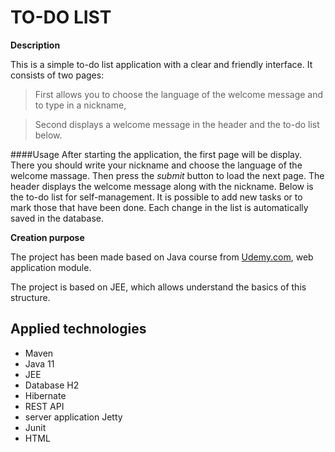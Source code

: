 # TO-DO LIST

**Description**

This is a simple to-do list application with a clear and friendly interface.
It consists of two pages:
>First allows you to choose the language of the welcome message and to type in a nickname,

>Second displays a welcome message in the header and the to-do list below.

####Usage
After starting the application, the first page will be display. 
There you should write your nickname and choose the language of the welcome massage.
Then press the *submit* button to load the next page.
The header displays the welcome message along with the nickname.
Below is the to-do list for self-management.
It is possible to add new tasks or to mark those that have been done.
Each change in the list is automatically saved in the database.

**Creation purpose**

The project has been made based on Java course from [Udemy.com](https://www.udemy.com/), web application module. 

The project is based on JEE, which allows understand the basics of this structure.

## Applied technologies
- Maven
- Java 11
- JEE
- Database H2
- Hibernate
- REST API
- server application Jetty
- Junit
- HTML
